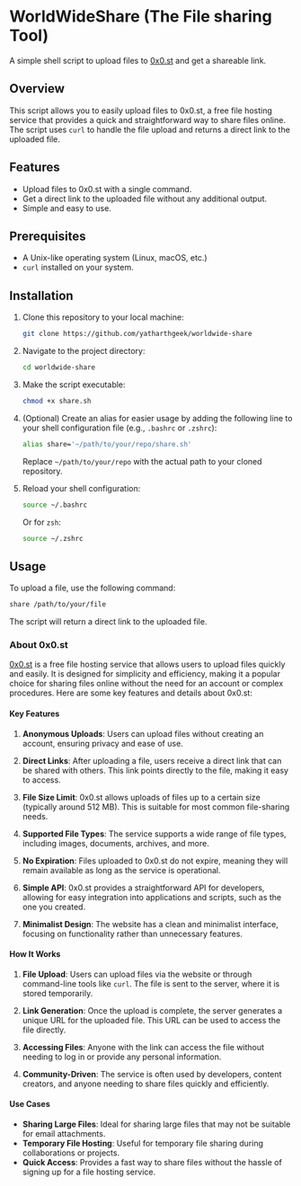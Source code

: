 # WorldWideShare (The File sharing Tool)

A simple shell script to upload files to [0x0.st](https://0x0.st) and get a shareable link.

## Overview

This script allows you to easily upload files to 0x0.st, a free file hosting service that provides a quick and straightforward way to share files online. The script uses `curl` to handle the file upload and returns a direct link to the uploaded file.

## Features

- Upload files to 0x0.st with a single command.
- Get a direct link to the uploaded file without any additional output.
- Simple and easy to use.

## Prerequisites

- A Unix-like operating system (Linux, macOS, etc.)
- `curl` installed on your system.

## Installation

1. Clone this repository to your local machine:

   ```bash
   git clone https://github.com/yatharthgeek/worldwide-share
   ```

2. Navigate to the project directory:

   ```bash
   cd worldwide-share
   ```

3. Make the script executable:

   ```bash
   chmod +x share.sh
   ```

4. (Optional) Create an alias for easier usage by adding the following line to your shell configuration file (e.g., `.bashrc` or `.zshrc`):

   ```bash
   alias share='~/path/to/your/repo/share.sh'
   ```

   Replace `~/path/to/your/repo` with the actual path to your cloned repository.

5. Reload your shell configuration:

   ```bash
   source ~/.bashrc
   ```

   Or for `zsh`:

   ```bash
   source ~/.zshrc
   ```

## Usage

To upload a file, use the following command:

```bash
share /path/to/your/file
```

The script will return a direct link to the uploaded file.

### About 0x0.st

[0x0.st](https://0x0.st) is a free file hosting service that allows users to upload files quickly and easily. It is designed for simplicity and efficiency, making it a popular choice for sharing files online without the need for an account or complex procedures. Here are some key features and details about 0x0.st:

#### Key Features

1. **Anonymous Uploads**: Users can upload files without creating an account, ensuring privacy and ease of use.

2. **Direct Links**: After uploading a file, users receive a direct link that can be shared with others. This link points directly to the file, making it easy to access.

3. **File Size Limit**: 0x0.st allows uploads of files up to a certain size (typically around 512 MB). This is suitable for most common file-sharing needs.

4. **Supported File Types**: The service supports a wide range of file types, including images, documents, archives, and more.

5. **No Expiration**: Files uploaded to 0x0.st do not expire, meaning they will remain available as long as the service is operational.

6. **Simple API**: 0x0.st provides a straightforward API for developers, allowing for easy integration into applications and scripts, such as the one you created.

7. **Minimalist Design**: The website has a clean and minimalist interface, focusing on functionality rather than unnecessary features.

#### How It Works

1. **File Upload**: Users can upload files via the website or through command-line tools like `curl`. The file is sent to the server, where it is stored temporarily.

2. **Link Generation**: Once the upload is complete, the server generates a unique URL for the uploaded file. This URL can be used to access the file directly.

3. **Accessing Files**: Anyone with the link can access the file without needing to log in or provide any personal information.

4. **Community-Driven**: The service is often used by developers, content creators, and anyone needing to share files quickly and efficiently.

#### Use Cases

- **Sharing Large Files**: Ideal for sharing large files that may not be suitable for email attachments.
- **Temporary File Hosting**: Useful for temporary file sharing during collaborations or projects.
- **Quick Access**: Provides a fast way to share files without the hassle of signing up for a file hosting service.

